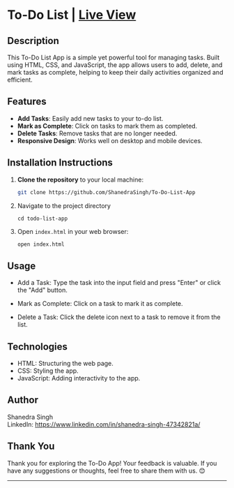 # To-Do List | [Live View](https://shanedrasingh.github.io/To-Do-List-App/)

## Description

This To-Do List App is a simple yet powerful tool for managing tasks. Built using HTML, CSS, and JavaScript, the app allows users to add, delete, and mark tasks as complete, helping to keep their daily activities organized and efficient.

## Features

- **Add Tasks**: Easily add new tasks to your to-do list.
- **Mark as Complete**: Click on tasks to mark them as completed.
- **Delete Tasks**: Remove tasks that are no longer needed.
- **Responsive Design**: Works well on desktop and mobile devices.

## Installation Instructions

1. **Clone the repository** to your local machine:

   ```bash
   git clone https://github.com/ShanedraSingh/To-Do-List-App


   ```

2. Navigate to the project directory
   ```
   cd todo-list-app
   ```
3. Open `index.html` in your web browser:
   ```bash
   open index.html
   ```

## Usage

- Add a Task: Type the task into the input field and press "Enter" or click the "Add" button.

- Mark as Complete: Click on a task to mark it as complete.
- Delete a Task: Click the delete icon next to a task to remove it from the list.

## Technologies

- HTML: Structuring the web page.
- CSS: Styling the app.
- JavaScript: Adding interactivity to the app.

## Author

Shanedra Singh \
LinkedIn: https://www.linkedin.com/in/shanedra-singh-47342821a/

## Thank You

Thank you for exploring the To-Do App! Your feedback is valuable. If you have any suggestions or thoughts, feel free to share them with us. 😊

---
